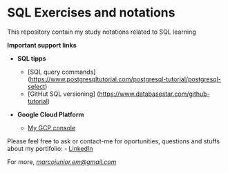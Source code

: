 # SQL Exercises and notations

This repository contain my study notations related to SQL learning

**Important support links**

  - **SQL tipps**
      - [SQL query commands] (https://www.postgresqltutorial.com/postgresql-tutorial/postgresql-select)
      - [GitHut SQL versioning] (https://www.databasestar.com/github-tutorial)

 - **Google Cloud Platform**
      - [My GCP console](https://console.cloud.google.com/welcome?project=treinamento-sql-345613)

Please feel free to ask or contact-me for oportunities, questions and stuffs about my portifolio: - [LinkedIn](https://www.linkedin.com/in/marcolimajr/)

For more, *marcojunior.em@gmail.com*
